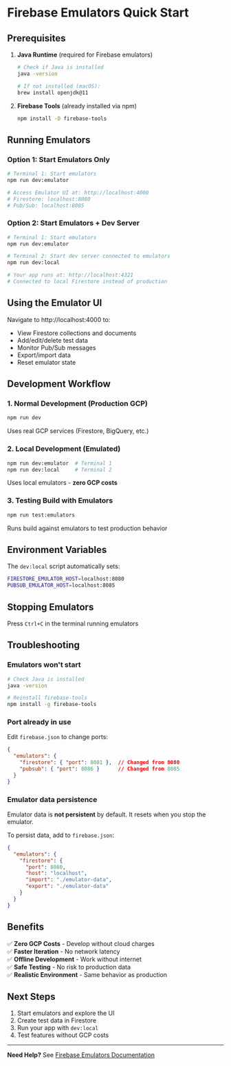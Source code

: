 # Firebase Emulators Quick Start

## Prerequisites

1. **Java Runtime** (required for Firebase emulators)
   ```bash
   # Check if Java is installed
   java -version
   
   # If not installed (macOS):
   brew install openjdk@11
   ```

2. **Firebase Tools** (already installed via npm)
   ```bash
   npm install -D firebase-tools
   ```

## Running Emulators

### Option 1: Start Emulators Only
```bash
# Terminal 1: Start emulators
npm run dev:emulator

# Access Emulator UI at: http://localhost:4000
# Firestore: localhost:8080
# Pub/Sub: localhost:8085
```

### Option 2: Start Emulators + Dev Server
```bash
# Terminal 1: Start emulators
npm run dev:emulator

# Terminal 2: Start dev server connected to emulators
npm run dev:local

# Your app runs at: http://localhost:4321
# Connected to local Firestore instead of production
```

## Using the Emulator UI

Navigate to http://localhost:4000 to:
- View Firestore collections and documents
- Add/edit/delete test data
- Monitor Pub/Sub messages
- Export/import data
- Reset emulator state

## Development Workflow

### 1. Normal Development (Production GCP)
```bash
npm run dev
```
Uses real GCP services (Firestore, BigQuery, etc.)

### 2. Local Development (Emulated)
```bash
npm run dev:emulator  # Terminal 1
npm run dev:local     # Terminal 2
```
Uses local emulators - **zero GCP costs**

### 3. Testing Build with Emulators
```bash
npm run test:emulators
```
Runs build against emulators to test production behavior

## Environment Variables

The `dev:local` script automatically sets:
```bash
FIRESTORE_EMULATOR_HOST=localhost:8080
PUBSUB_EMULATOR_HOST=localhost:8085
```

## Stopping Emulators

Press `Ctrl+C` in the terminal running emulators

## Troubleshooting

### Emulators won't start
```bash
# Check Java is installed
java -version

# Reinstall firebase-tools
npm install -g firebase-tools
```

### Port already in use
Edit `firebase.json` to change ports:
```json
{
  "emulators": {
    "firestore": { "port": 8081 },  // Changed from 8080
    "pubsub": { "port": 8086 }      // Changed from 8085
  }
}
```

### Emulator data persistence
Emulator data is **not persistent** by default. It resets when you stop the emulator.

To persist data, add to `firebase.json`:
```json
{
  "emulators": {
    "firestore": {
      "port": 8080,
      "host": "localhost",
      "import": "./emulator-data",
      "export": "./emulator-data"
    }
  }
}
```

## Benefits

✅ **Zero GCP Costs** - Develop without cloud charges  
✅ **Faster Iteration** - No network latency  
✅ **Offline Development** - Work without internet  
✅ **Safe Testing** - No risk to production data  
✅ **Realistic Environment** - Same behavior as production  

## Next Steps

1. Start emulators and explore the UI
2. Create test data in Firestore
3. Run your app with `dev:local`
4. Test features without GCP costs

---

**Need Help?** See [Firebase Emulators Documentation](https://firebase.google.com/docs/emulator-suite)



